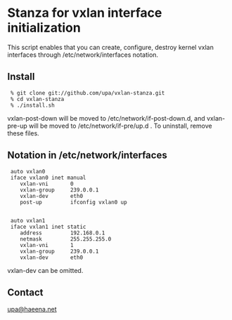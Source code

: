 Stanza for vxlan interface initialization
=========================================

This script enables that you can create, configure, destroy kernel 
vxlan interfaces through /etc/network/interfaces notation.

Install
-------

	 % git clone git://github.com/upa/vxlan-stanza.git
	 % cd vxlan-stanza
	 % ./install.sh


vxlan-post-down	will be moved to /etc/network/if-post-down.d, and
vxlan-pre-up will be moved to /etc/network/if-pre/up.d .
To uninstall, remove these files.


Notation in /etc/network/interfaces
-----------------------------------

	 auto vxlan0
	 iface vxlan0 inet manual
	 	vxlan-vni       0
	 	vxlan-group     239.0.0.1
	 	vxlan-dev       eth0
	 	post-up         ifconfig vxlan0 up


	 auto vxlan1
	 iface vxlan1 inet static
	 	address         192.168.0.1
	 	netmask         255.255.255.0
	 	vxlan-vni       1
	 	vxlan-group     239.0.0.1
	 	vxlan-dev       eth0


vxlan-dev can be omitted.


Contact
-------
upa@haeena.net
